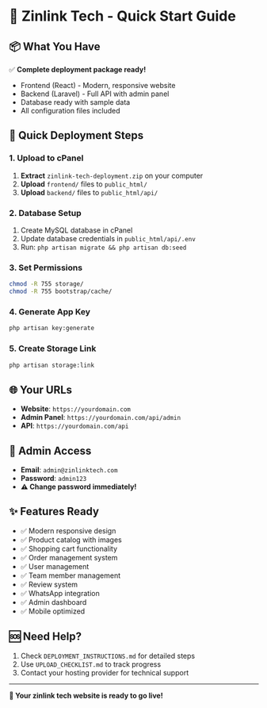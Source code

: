 # 🚀 Zinlink Tech - Quick Start Guide

## 📦 What You Have

✅ **Complete deployment package ready!**
- Frontend (React) - Modern, responsive website
- Backend (Laravel) - Full API with admin panel
- Database ready with sample data
- All configuration files included

## 🎯 Quick Deployment Steps

### 1. Upload to cPanel
1. **Extract** `zinlink-tech-deployment.zip` on your computer
2. **Upload** `frontend/` files to `public_html/`
3. **Upload** `backend/` files to `public_html/api/`

### 2. Database Setup
1. Create MySQL database in cPanel
2. Update database credentials in `public_html/api/.env`
3. Run: `php artisan migrate && php artisan db:seed`

### 3. Set Permissions
```bash
chmod -R 755 storage/
chmod -R 755 bootstrap/cache/
```

### 4. Generate App Key
```bash
php artisan key:generate
```

### 5. Create Storage Link
```bash
php artisan storage:link
```

## 🌐 Your URLs

- **Website**: `https://yourdomain.com`
- **Admin Panel**: `https://yourdomain.com/api/admin`
- **API**: `https://yourdomain.com/api`

## 🔑 Admin Access

- **Email**: `admin@zinlinktech.com`
- **Password**: `admin123`
- **⚠️ Change password immediately!**

## ✨ Features Ready

- ✅ Modern responsive design
- ✅ Product catalog with images
- ✅ Shopping cart functionality
- ✅ Order management system
- ✅ User management
- ✅ Team member management
- ✅ Review system
- ✅ WhatsApp integration
- ✅ Admin dashboard
- ✅ Mobile optimized

## 🆘 Need Help?

1. Check `DEPLOYMENT_INSTRUCTIONS.md` for detailed steps
2. Use `UPLOAD_CHECKLIST.md` to track progress
3. Contact your hosting provider for technical support

---

**🎉 Your zinlink tech website is ready to go live!** 